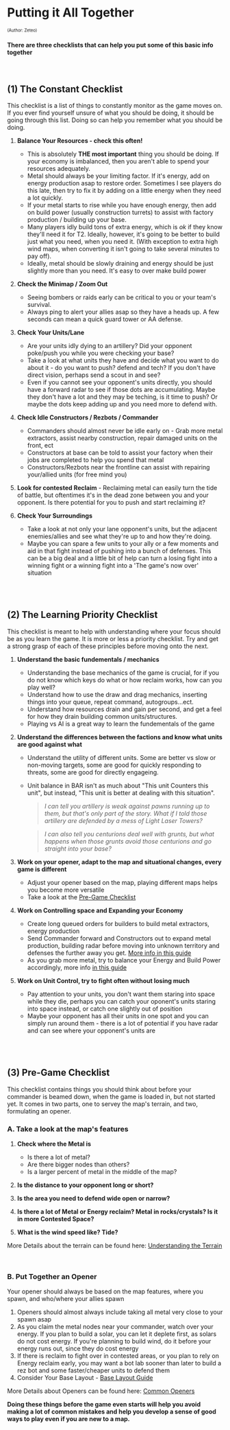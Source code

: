 # Putting it All Together
<sup><sup>(Author: Zeteo)</sup></sup>

#### There are three checklists that can help you put some of this basic info together

<br>

## (1) The Constant Checklist

This checklist is a list of things to constantly monitor as the game moves on. If you ever find yourself unsure of what you should be doing, it should be going through this list. Doing so can help you remember what you should be doing.

1) **Balance Your Resources - check this often!**
	- This is absolutely **THE most important** thing you should be doing. If your economy is imbalanced, then you aren't able to spend your resources adequately.
	- Metal should always be your limiting factor. If it's energy, add on energy production asap to restore order. Sometimes I see players do this late, then try to fix it by adding on a little energy when they need a lot quickly.
 	- If your metal starts to rise while you have enough energy, then add on build power (usually construction turrets) to assist with factory production / building up your base.
	- Many players idly build tons of extra energy, which is *ok* if they know they'll need it for T2. Ideally, however, it's going to be better to build just what you need, when you need it. (With exception to extra high wind maps, when converting it isn't going to take several minutes to pay off).
	- Ideally, metal should be slowly draining and energy should be just slightly more than you need. It's easy to over make build power

2) **Check the Minimap / Zoom Out**
	- Seeing bombers or raids early can be critical to you or your team's survival.
 	- Always ping to alert your allies asap so they have a heads up. A few seconds can mean a quick guard tower or AA defense.

 
3) **Check Your Units/Lane**
	- Are your units idly dying to an artillery? Did your opponent poke/push you while you were checking your base?
	- Take a look at what units they have and decide what you want to do about it - do you want to push? defend and tech? If you don't have direct vision, perhaps send a scout in and see?
 	- Even if you cannot see your opponent's units directly, you should have a forward radar to see if those dots are accumulating. Maybe they don't have a lot and they may be teching, is it time to push? Or maybe the dots keep adding up and you need more to defend with.

5) **Check Idle Constructors / Rezbots / Commander**
	- Commanders should almost never be idle early on - Grab more metal extractors, assist nearby construction, repair damaged units on the front, ect
 	- Constructors at base can be told to assist your factory when their jobs are completed to help you spend that metal
  	- Constructors/Rezbots near the frontline can assist with repairing your/allied units (for free mind you)

6) **Look for contested Reclaim**
    	- Reclaiming metal can easily turn the tide of battle, but oftentimes it's in the dead zone between you and your opponent. Is there potential for you to push and start reclaiming it?

7) **Check Your Surroundings**
	- Take a look at not only your lane opponent's units, but the adjacent enemies/allies and see what they're up to and how they're doing.
	- Maybe you can spare a few units to your ally or a few moments and aid in that fight instead of pushing into a bunch of defenses. This can be a big deal and a little bit of help can turn a losing fight into a winning fight or a winning fight into a 'The game's now over' situation



<br><br>

## (2) The Learning Priority Checklist

This checklist is meant to help with understanding where your focus should be as you learn the game. It is more or less a priority checklist. Try and get a strong grasp of each of these principles before moving onto the next.

1) **Understand the basic fundementals / mechanics**
	- Understanding the base mechanics of the game is crucial, for if you do not know which keys do what or how reclaim works, how can you play well?
	- Understand how to use the draw and drag mechanics, inserting things into your queue, repeat command, autogroups...ect.
	- Understand how resources drain and gain per second, and get a feel for how they drain building common units/structures.
	- Playing vs AI is a great way to learn the fundementals of the game

2) **Understand the differences between the factions and know what units are good against what**
	- Understand the utility of different units. Some are better vs slow or non-moving targets, some are good for quickly responding to threats, some are good for directly engageing.
	- Unit balance in BAR isn't as much about "This unit Counters this unit", but instead, "This unit is better at dealing with this situation".


		> *I can tell you artillery is weak against pawns running up to them, but that's only part of the story. What if I told those artillery are defended by a mess of Light Laser Towers?*

		> *I can also tell you centurions deal well with grunts, but what happens when those grunts avoid those centurions and go straight into your base?*

4) **Work on your opener, adapt to the map and situational changes, every game is different**
	- Adjust your opener based on the map, playing different maps helps you become more versatile
	- Take a look at the [Pre-Game Checklist](https://github.com/Zete0/Mentor-Guides/blob/main/Basics/9%20Putting%20It%20All%20Together.md#2-pre-game-checklist)

5) **Work on Controlling space and Expanding your Economy**
	- Create long queued orders for builders to build metal extractors, energy production 
	- Send Commander forward and Constructors out to expand metal production, building radar before moving into unknown territory and defenses the further away you get. [More info in this guide](https://github.com/Zete0/Mentor-Guides/blob/main/Basics/2%20Controlling%20Space.md)
	- As you grab more metal, try to balance your Energy and Build Power accordingly, more info [in this guide](https://github.com/Zete0/Mentor-Guides/blob/main/Starter/Economy%20Fundementals.md#balancing-economy-is-first-step-to-victory)

6) **Work on Unit Control, try to fight often without losing much**
	- Pay attention to your units, you don't want them staring into space while they die, perhaps you can catch your oponent's units staring into space instead, or catch one slightly out of position
	- Maybe your opponent has all their units in one spot and you can simply run around them - there is a lot of potential if you have radar and can see where your opponent's units are



<br><br>

## (3) Pre-Game Checklist

This checklist contains things you should think about before your commander is beamed down, when the game is loaded in, but not started yet. It comes in two parts, one to servey the map's terrain, and two, formulating an opener.

### __A. Take a look at the map's features__

1) **Check where the Metal is**
	- Is there a lot of metal?
	- Are there bigger nodes than others?
	- Is a larger percent of metal in the middle of the map?
	  
2) **Is the distance to your opponent long or short?**
   
3) **Is the area you need to defend wide open or narrow?**
   
4) **Is there a lot of Metal or Energy reclaim? Metal in rocks/crystals? Is it in more Contested Space?**
   
5) **What is the wind speed like? Tide?**

More Details about the terrain can be found here: [Understanding the Terrain](https://github.com/Zete0/Mentor-Guides/blob/main/Basics/5%20Understanding%20the%20Terrain.md)

<br>

### B. Put Together an Opener

Your opener should always be based on the map features, where you spawn, and who/where your allies spawn

1) Openers should almost always include taking all metal very close to your spawn asap
2) As you claim the metal nodes near your commander, watch over your energy. If you plan to build a solar, you can let it deplete first, as solars do not cost energy. If you're planning to build wind, do it before your energy runs out, since they do cost energy
3) If there is reclaim to fight over in contested areas, or you plan to rely on Energy reclaim early, you may want a bot lab sooner than later to build a rez bot and some faster/cheaper units to defend them
4) Consider Your Base Layout - [Base Layout Guide](https://github.com/Zete0/Mentor-Guides/blob/main/Basics/3%20Base%20Layout.md)

More Details about Openers can be found here: [Common Openers](https://github.com/Zete0/Mentor-Guides/blob/main/Basics/1%20Common%20Openers.md)

**Doing these things before the game even starts will help you avoid making a lot of common mistakes and help you develop a sense of good ways to play even if you are new to a map.**








